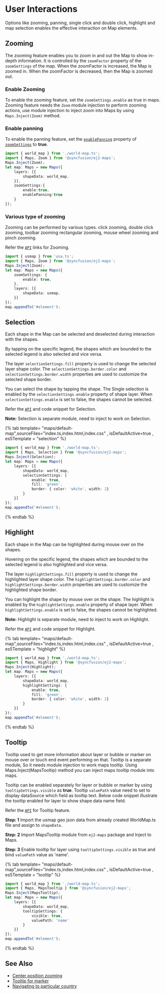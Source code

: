 # User Interactions

Options like zooming, panning, single click and double click, highlight and map selection enables the effective interaction on Map elements.

## Zooming

The zooming feature enables you to zoom in and out the Map to show in-depth information. It is controlled by the `zoomFactor` property of the `zoomSettings` of the map. When the zoomFactor is increased, the Map is zoomed in. When the zoomFactor is decreased, then the Map is zoomed out.

### Enable Zooming

To enable the zooming feature, set the `zoomSettings.enable` as true in maps. Zooming feature needs the `Zoom` module injection to perform zooming actions, use module injection to inject zoom into Maps by using `Maps.Inject(Zoom)` method.

### Enable panning

To enable the panning feature, set the [`enablePanning`](../api/maps/zoomSettings/#enablepanning) property of [`zoomSettings`](../api/maps/zoomSettings) to **true**.

```typescript
import { world_map } from './world-map.ts';
import { Maps, Zoom } from '@syncfusion/ej2-maps';
Maps.Inject(Zoom);
let map: Maps = new Maps({
    layers: [{
        shapeData: world_map,
    }],
    zoomSettings:{
        enable:true,
        enablePanning:true
    }
});

```

### Various type of zooming

Zooming can be performed by various types. click zooming, double click zooming, toolbar zooming
rectangular zooming, mouse wheel zooming and pinch zooming.

Refer the [`API`](../api/maps/zoomSettingsModel) links for Zooming.

```typescript
import { usmap } from 'usa.ts';
import { Maps, Zoom } from '@syncfusion/ej2-maps';
Maps.Inject(Zoom);
let map: Maps = new Maps({
    zoomSettings: {
        enable: true,
    },
    layers: [{
        shapeData: usmap,
    }]
});
map.appendTo('#element');
```

## Selection

Each shape in the Map can be selected and deselected during interaction with the shapes.

By tapping on the specific legend, the shapes which are bounded to the selected legend is also selected and vice versa.

The layer `selectionSettings.fill` property is used to change the selected layer shape color. The `selectionSettings.border.color` and `selectionSettings.border.width` properties are used to customize the selected shape border.

You can select the shape by tapping the shape. The Single selection is enabled by the `selectionSettings.enable` property of shape layer. When `selectionSettings.enable` is set to false, the shapes cannot be selected.

Refer the [`API`](../api/maps/selectionSettingsModel) and code snippet for Selection.

**Note:** Selection is separate module, need to inject to work on Selection.

{% tab template= "maps/default-map",sourceFiles="index.ts,index.html,index.css" , isDefaultActive=true , es5Template = "selection" %}

```typescript
import { world_map } from './world-map.ts';
import { Maps, Selection } from '@syncfusion/ej2-maps';
Maps.Inject(Selection);
let map: Maps = new Maps({
    layers: [{
        shapeData: world_map,
        selectionSettings: {
            enable: true,
            fill: 'green',
            border: { color: 'white', width: 2}
        }
    }]
});
map.appendTo('#element');
```

{% endtab %}

## Highlight

Each shape in the Map can be highlighted during mouse over on the shapes.

Hovering on the specific legend, the shapes which are bounded to the selected legend is also highlighted and vice versa.

The layer `highlightSettings.fill` property is used to change the highlighted layer shape color. The `highlightSettings.border.color` and `highlightSettings.border.width` properties are used to customize the highlighted shape border.

You can highlight the shape by mouse over on the shape. The highlight is enabled by the `highlightSettings.enable` property of shape layer. When `highlightSettings.enable` is set to false, the shapes cannot be highlighted.

**Note:** Highlight is separate module, need to inject to work on Highlight.

Refer the [`API`](../api/maps/highlightSettingsModel) and code snippet for Highlight.

{% tab template= "maps/default-map",sourceFiles="index.ts,index.html,index.css" , isDefaultActive=true , es5Template = "highlight" %}

```typescript
import { world_map } from './world-map.ts';
import { Maps, Highlight } from '@syncfusion/ej2-maps';
Maps.Inject(Highlight);
let map: Maps = new Maps({
    layers: [{
        shapeData: world_map,
        highlightSettings: {
            enable: true,
            fill: 'green',
            border: { color: 'white', width: 2}
        }
    }]
});
map.appendTo('#element');
```

 {% endtab %}

## Tooltip

Tooltip used to get more information about layer or bubble or marker on mouse over or touch end event performing on that. Tooltip is a separate module, So it needs module injection to work maps tooltip. Using Maps.Inject(MapsTooltip) method you can inject maps tooltip module into maps.

Tooltip can be enabled separately for layer or bubble or marker by using `tooltipSettings.visible` as **true**. Tooltip `valuePath` value need to set to display dataSource which field as tooltip text.
Below code snippet illustrate the tooltip enabled for layer to show shape data name field.

Refer the [`API`](../api/maps/tooltipSettingsModel) for Tooltip feature.

**Step: 1** Import the usmap geo json data from already created WorldMap.ts file and assign to `shapeData`.

**Step: 2** Import MapsTooltip module from `ej2-maps` package and Inject to Maps.

**Step: 3** Enable tooltip for layer using `tooltipSettings.visible` as true and bind `valuePath` value as 'name'.

{% tab template= "maps/default-map",sourceFiles="index.ts,index.html,index.css" , isDefaultActive=true , es5Template = "tooltip" %}

```typescript
import { world_map } from './world-map.ts';
import { Maps, MapsTooltip } from '@syncfusion/ej2-maps';
Maps.Inject(MapsTooltip);
let map: Maps = new Maps({
    layers: [{
        shapeData: world_map,
        tooltipSettings: {
            visible: true,
            valuePath: 'name'
        }
    }]
});
map.appendTo('#element');
```

{% endtab %}

## See Also

* [Center position zooming](../maps/how-to/zooming)
* [Tooltip for marker](../maps/how-to/marker-type)
* [Navigating to particular country](../maps/how-to/navigation-line)